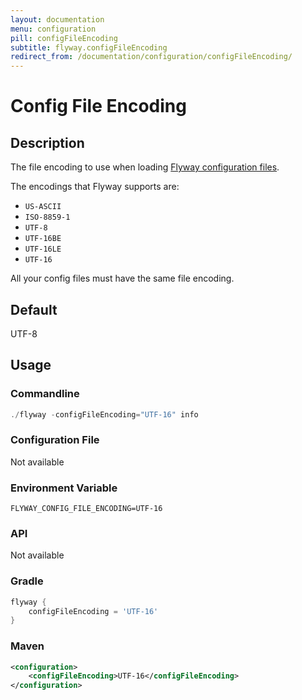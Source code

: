 ```yaml
---
layout: documentation
menu: configuration
pill: configFileEncoding
subtitle: flyway.configFileEncoding
redirect_from: /documentation/configuration/configFileEncoding/
---
```


# Config File Encoding

## Description
The file encoding to use when loading [Flyway configuration files](/documentation/configuration/configfile).

The encodings that Flyway supports are:

- `US-ASCII`
- `ISO-8859-1`
- `UTF-8`
- `UTF-16BE`
- `UTF-16LE`
- `UTF-16`

All your config files must have the same file encoding.

## Default
UTF-8

## Usage

### Commandline
```powershell
./flyway -configFileEncoding="UTF-16" info
```

### Configuration File
Not available

### Environment Variable
```properties
FLYWAY_CONFIG_FILE_ENCODING=UTF-16
```

### API
Not available

### Gradle
```groovy
flyway {
    configFileEncoding = 'UTF-16'
}
```

### Maven
```xml
<configuration>
    <configFileEncoding>UTF-16</configFileEncoding>
</configuration>
```
